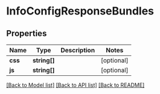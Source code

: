 # InfoConfigResponseBundles

## Properties
Name | Type | Description | Notes
------------ | ------------- | ------------- | -------------
**css** | **string[]** |  | [optional] 
**js** | **string[]** |  | [optional] 

[[Back to Model list]](../../README.md#documentation-for-models) [[Back to API list]](../../README.md#documentation-for-api-endpoints) [[Back to README]](../../README.md)

